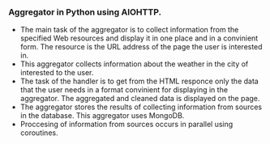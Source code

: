 ### Aggregator in Python using AIOHTTP.

- The main task of the aggregator is to collect information from the specified Web resources and display it in one place and in a convinient form. The resource is the URL address of the page the user is interested in.
- This aggregator collects information about the weather in the city of interested to the user.
- The task of the handler is to get from the HTML responce only the data that the user needs in a format convinient for displaying in the aggregator. The aggregated and cleaned data is displayed on the page.
- The aggregator stores the results of collecting information from sources in the database. This aggregator uses MongoDB.
- Proccesing of information from sources occurs in parallel using coroutines. 
